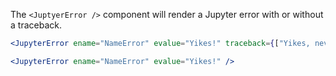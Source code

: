 The `<JuptyerError />` component will render a Jupyter error with or without a traceback.

```jsx
<JupyterError ename="NameError" evalue="Yikes!" traceback={["Yikes, never heard of that one!"]} />
```

```jsx
<JupyterError ename="NameError" evalue="Yikes!" />
```